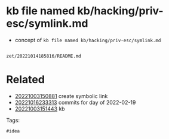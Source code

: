# kb file named kb/hacking/priv-esc/symlink.md

- concept of `kb file named kb/hacking/priv-esc/symlink.md`

```
```

` zet/20221014185816/README.md `

# Related

- [20221003150881](/zet/20221003150881/README.md) create symbolic link
- [20221016233313](/zet/20221016233313/README.md) commits for day of 2022-02-19
- [20221003151443](/zet/20221003151443/README.md) kb

Tags:

    #idea

